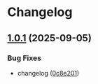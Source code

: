# Changelog

## [1.0.1](https://github.com/mathisDlmr/fff/compare/padoa-tools/github-runner-ci-migrate-v1.0.0...padoa-tools/github-runner-ci-migrate-v1.0.1) (2025-09-05)


### Bug Fixes

* changelog ([0c8e201](https://github.com/mathisDlmr/fff/commit/0c8e20164f15a82a20d0fd37a2b7def89b573c04))
